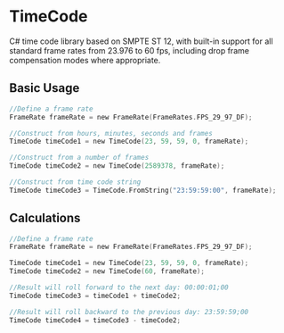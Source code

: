 # TimeCode
C# time code library based on SMPTE ST 12, with built-in support for all standard frame rates from 23.976 to 60 fps, including drop frame compensation modes where appropriate.

## Basic Usage

```c
//Define a frame rate
FrameRate frameRate = new FrameRate(FrameRates.FPS_29_97_DF);

//Construct from hours, minutes, seconds and frames
TimeCode timeCode1 = new TimeCode(23, 59, 59, 0, frameRate);

//Construct from a number of frames
TimeCode timeCode2 = new TimeCode(2589378, frameRate);

//Construct from time code string
TimeCode timeCode3 = TimeCode.FromString("23:59:59:00", frameRate);
```

## Calculations
```c
//Define a frame rate
FrameRate frameRate = new FrameRate(FrameRates.FPS_29_97_DF);

TimeCode timeCode1 = new TimeCode(23, 59, 59, 0, frameRate);            
TimeCode timeCode2 = new TimeCode(60, frameRate);

//Result will roll forward to the next day: 00:00:01;00
TimeCode timeCode3 = timeCode1 + timeCode2;

//Result will roll backward to the previous day: 23:59:59;00
TimeCode timeCode4 = timeCode3 - timeCode2;
```
